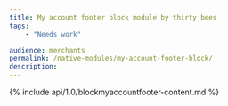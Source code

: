 ```yaml
---
title: My account footer block module by thirty bees
tags:
    - "Needs work"

audience: merchants
permalink: /native-modules/my-account-footer-block/
description:
---
```


{% include api/1.0/blockmyaccountfooter-content.md %}